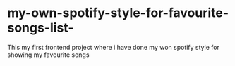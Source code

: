 # my-own-spotify-style-for-favourite-songs-list-
This my first frontend project where i have done my won spotify style for showing my favourite songs 
